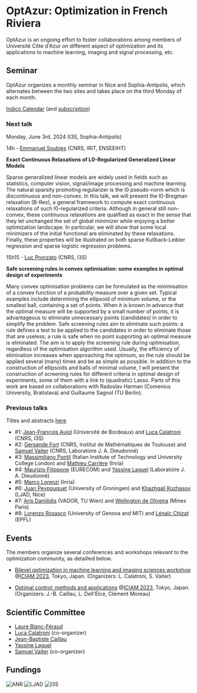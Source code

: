 # OptAzur: Optimization in French Riviera

OptAzur is an ongoing effort to foster collaborations among members of Université Côte d'Azur on different aspect of optimization and its applications to machine learning, imaging and signal processing, etc. 

## Seminar

OptAzur organizes a monthly seminar in Nice and Sophia-Antipolis, which alternates between the two sites and takes place on the third Monday of each month.

[Indico Calendar](https://indico.math.cnrs.fr/category/674) (and [subscription](https://indico.math.cnrs.fr/category/674/events.ics?user_token=5028_H1YM2-rmITmgW7O10-SgrDIW0sQWLtM6EhJMmJy1u5A))

### Next talk

Monday, June 3rd, 2024 (I3S, Sophia-Antipolis)

14h - [Emmanuel Soubies](https://www.irit.fr/~Emmanuel.Soubies/) (CNRS, IRIT, ENSEEIHT)

**Exact Continuous Relaxations of L0-Regularized Generalized Linear Models**

Sparse generalized linear models are widely used in fields such as statistics, computer vision, signal/image processing and machine learning. The natural sparsity promoting regularizer is the l0 pseudo-norm which is discontinuous and non-convex. In this talk, we will present the l0-Bregman relaxation (B-Rex), a general framework to compute exact continuous relaxations of such l0-regularized criteria. Although in general still non-convex, these continuous relaxations are qualified as exact in the sense that they let unchanged the set of global minimizer while enjoying a better optimization landscape. In particular, we will show that some local minimizers of the initial functional are eliminated by these relaxations. Finally, these properties will be illustrated on both sparse Kullback-Leibler regression and sparse logistic regression problems.

15h15 - [Luc Pronzato](https://sites.google.com/view/luc-pronzato-fr/accueil) (CNRS, I3S)

**Safe screening rules in convex optimisation: some examples in optimal design of experiments**

Many convex optimisation problems can be formulated as the minimisation of a convex function of a probability measure over a given set. Typical examples include determining the ellipsoid of minimum volume, or the smallest ball, containing a set of points. When it is known in advance that the optimal measure will be supported by a small number of points, it is advantageous to eliminate unnecessary points (candidates) in order to simplify the problem. Safe screening rules aim to eliminate such points: a rule defines a test to be applied to the candidates in order to eliminate those that are useless; a rule is safe when no point supporting an optimal measure is eliminated. The aim is to apply the screening rule during optimisation, regardless of the optimisation algorithm used. Usually, the efficiency of elimination increases when approaching the optimum, so the rule should be applied several (many) times and be as simple as possible. In addition to the construction of ellipsoids and balls of minimal volume, I will present the construction of screening rules for different criteria in optimal design of experiments, some of them with a link to (quadratic) Lasso. Parts of this work are based on  collaborations with Radoslav Harman (Comenius University, Bratislava) and Guillaume Sagnol (TU Berlin).

### Previous talks

Titles and abstracts [here](/previous)

- #1: [Jean-François Aujol](https://www.math.u-bordeaux.fr/~jaujol/) (Université de Bordeaux) and [Luca Calatroni](https://sites.google.com/view/lucacalatroni/home) (CNRS, I3S)
- #2: [Gersende Fort](https://perso.math.univ-toulouse.fr/gfort/) (CNRS, Institut de Mathématiques de Toulouse) and [Samuel Vaiter](https://samuelvaiter.com) (CNRS, Laboratoire J. A. Dieudonné)
- #3: [Massimiliano Pontil](https://www.iit.it/people-details/-/people/massimiliano-pontil) (Italian Institute of Technology and University College London) and [Mathieu Carrière](https://www-sop.inria.fr/members/Mathieu.Carriere/) (Inria)
- #4: [Maurizio Filippone](https://www.eurecom.fr/~filippon/) (EURECOM) and [Yassine Laguel](https://yassine-laguel.github.io) (Laboratoire J. A. Dieudonné)
- #5: [Marco Lorenzi](https://marcolorenzi.github.io) (Inria)
- #6: [Juan Peypouquet](https://www.rug.nl/staff/j.g.peypouquet/?lang=en) (University of Groningen) and [Khazhgali Kozhasov](https://scholar.google.com/citations?user=cWl9pB0AAAAJ) (LJAD, Nice)
- #7: [Aris Daniilidis](https://www.arisdaniilidis.at) (VADOR, TU Wien) and [Wellington de Oliveira](https://www.oliveira.mat.br) (Mines Paris)
- #8: [Lorenzo Rosasco](https://web.mit.edu/lrosasco/www/) (University of Genova and MIT) and [Lénaïc Chizat](https://lchizat.github.io) (EPFL)

## Events

The members organize several conferences and workshops relevant to the optimization community, as detailled below.

- [Bilevel optimization in machine learning and imaging sciences workshop](https://iciam2023.org/registered_data?id=00400) @[ICIAM 2023](https://iciam2023.org/accepted_ms#00400_Bilevel_optimization_in_machine_learning_and_imaging_sciences), Tokyo, Japan. (Organizers: L. Calatroni, S. Vaiter)

- [Optimal control: methods and applications](https://iciam2023.org/registered_data?id=00731) @[ICIAM 2023](https://iciam2023.org), Tokyo, Japan. (Organizers: J.-B. Caillau, L. Dell'Elce, Clément Moreau)

## Scientific Committee

- [Laure Blanc-Féraud](https://www.i3s.unice.fr/~blancf/)
- [Luca Calatroni](https://sites.google.com/view/lucacalatroni/home) (co-organizer)
- [Jean-Baptiste Caillau](https://caillau.perso.math.cnrs.fr)
- [Yassine Laguel](https://yassine-laguel.github.io)
- [Samuel Vaiter](https://samuelvaiter.com) (co-organizer)

## Fundings

![ANR](/img/anr.png)
![LJAD](/img/ljad.png)
![I3S](/img/i3s.png)